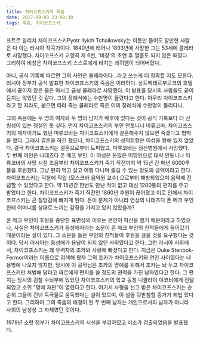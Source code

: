 ```yaml
---
title: 차이코프스키의 죽음
date: 2017-09-03 23:08:30
tags: 죽음, 차이코프스키
---
```


표트르 일리치 차이코프스키Pyotr Ilyich Tchaikovsky는 이름만 들어도 알만한 사람은 다 아는 러시아 작곡가이다. 1840년에 태어나 1893년에 사망한 그는 53세에 콜레라로 사망했다. 차이코프스키 교향곡 제 6번, '비창'의 초연 후 열흘도 되지 않은 때였다. 그리하여 비창은 차이코프스키 스스로에게 바치는 레퀴엠이 되어버렸다.

아니, 공식 기록에 따르면 그의 사인은 콜레라이다...라고 쓰는게 더 정확할 지도 모른다. 러시아 정부가 공식 발표한 차이코프스키의 죽음은 이러하다. 상트페테르부르크의 호텔에서 끓이지 않은 물은 마시고 급성 콜레라로 사망했다. 이 발표를 당시의 사람들도 곧이 듣지는 않았던 것 같다. 그의 장례식에는 수만명이 몰렸다고 한다. 아무리 차이코프스키라고 할 지라도, 옮으면 따라 죽는 콜레라로 죽은 이의 장례식에 수만명이 몰리다니. 

그의 죽음에는 두 명의 여자와 두 명의 남자가 배후에 있다는 것이 공식 기록보다 더 신빙성이 있는 정설인 듯 싶다. 먼저 차이코프스키의 부인 안토니나 미류코바. 차이코프스키의 제자이기도 했던 미류코바는 차이코프스키에게 결혼해주지 않으면 죽겠다고 협박을 했다. 그래서 결혼을 하긴 했으나, 차이코프스키의 성적취향은 이성을 향해 있지 않았다. 결국 차이코프스키는 결혼으로부터 도피했고, 미류코바는 정신병원에서 사망했다. 두 번째 여인은 나데즈다 폰 메크 부인. 이 여성은 돈많은 미망인으로 대략 안토니나 미류코바의 사망 시점 즈음부터 차이코프스키가 죽기 직전까지 약 15년 간 매년 6000루블을 후원했다. 그냥 편히 먹고 살고 여행 다니며 즐길 수 있는 정도의 금액이라고 한다. 차이코프스키는 덕분에 직업 (모스크바 음악원 교수) 으로부터 해방되었으며 음악에 전념할 수 있었다고 한다. 약 15년간 한번도 만난 적이 없고 대신 1200통의 편지를 주고 받았다고 한다. 차이코프스키가 죽기 직전인 1890년 후원이 끊어졌고 이로 인해서 차이코프스키는 큰 절망감에 빠지게 된다. 돈이 문제가 아니라 연상의 나데즈다 폰 메크 부인한테 어머니를 상대로 느끼는 감정을 가지고 있지 않았을까? 

폰 메크 부인이 후원을 중단한 표면상의 이유는 본인이 파산을 했기 때문이라고 하였으나, 사실은 차이코프스키가 동성애자라는 소문이 폰 메크 부인의 친척들에게 들어갔기 때문이라는 설이 있다. 그 소문을 들은 부인의 친척들이 후원을 끊을 것을 요구했다는 것이다. 당시 러시아는 동성애가 용납이 되지 않던 사회였다고 한다. 그런 러시아 사회에서, 차이코프스키는 꽤 유력자의 조카와 사랑에 빠졌다고 한다. 지금은 Duke Stenbok-Fermor이라는 이름으로 검색해 봤자 그의 조카가 차이코프스키와 연인 사이였다는 내용밖에 나오지 않지만, 당시에 이 공작님은 조카의 명예를 위해서 조카는 놔 두고 차이코프스키만 처벌해 달라고 짜르에게 편지를 쓸 정도의 권력을 가진 남자였다고 한다. 그 편지는 당시의 검찰 수뇌부에 있었던 차이코프스키의 학교 동창 니콜라이 야코비에게 전달되었고 소위 "명예 재판"이 열렸다고 한다. 여기서 사형을 선고 받은 차이코프스키는 순순히 그들이 건낸 독극물로 음독했다는 설이 있으며, 이 설을 뒷받침할 증거가 제법 있다고 한다. 그리하여 그의 죽음의 배경이 된 두 번째 남자는 개인으로서의 남자가 아니라 사회의 남성성 그 자체였던 것이다.

1979년 소련 정부가 차이코프스키의 시신을 부검하였고 비소가 검출되었음을 발표했다.